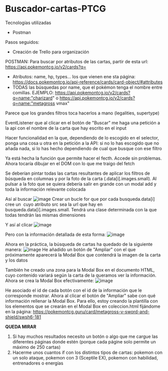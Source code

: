# Buscador-cartas-PTCG

Tecnologías utilizadas
 - Postman

Pasos seguidos:
 - Creación de Trello para organización

POSTMAN:
Para buscar por atributos de las cartas, partir de esta url: 
https://api.pokemontcg.io/v2/cards?q=
 - Atributos: name, hp, types... los que vienen ene sta página: https://docs.pokemontcg.io/api-reference/cards/card-object/#attributes
 - TODAS las búsquedas por name, que el pokémon tenga el nombre entre comillas. EJEMPLO: https://api.pokemontcg.io/v2/cards?q=name:"charizard" o https://api.pokemontcg.io/v2/cards?q=name:"metagross vmax"

Parece que los grandes filtros toca hacerlos a mano (legalities, supertype)

EventListener que al clicar en el botón de "Buscar" me haga una petición a la api con el nombre de la carta que hay escrito en el input

Hacer funcionalidad en la que, dependiendo de lo escogido en el selector, ponga una cosa u otra en la petición a la API: si no lo has escogido que no añada nada, si lo has hecho dependiendo de cual que busque con ese filtro

Ya está hecha la función que permite hacer el fecth. Accede sin problemas. Ahora tocaría dibujar en el DOM con lo que me traigo del fetch

Se deberían pintar todas las cartas resultantes de aplicar los filtros de búsqueda en columnas y por la foto de la carta (.data[i].images.small). Al pulsar a la foto que se quiera debería salir en grande con un modal add y toda la información relevante colocada

Así al buscar
![image](https://github.com/2Tucho/Buscador-cartas-PTCG/assets/105043263/655a8196-8fed-4b44-b9a8-07e09f29482c)
Crear un bucle for que por cada busqueda.data[i] cree un <img> cuyo atributo src sea la url que hay en busqueda.data[i].images.small. Tendrá una clase determinada con la que todas tendrán las mismas dimensiones

Y así al clicar
![image](https://github.com/2Tucho/Buscador-cartas-PTCG/assets/105043263/4fed6e2d-ded9-4ac6-9bde-19bbc3a48bbf)

Pero con la información detallada de esta forma:
![image](https://github.com/2Tucho/Buscador-cartas-PTCG/assets/105043263/f7dc4402-606c-4d1f-9ceb-c6a6635ed8b3)

Ahora en la práctica, la búsqueda de cartas ha quedado de la siguiente manera:
![image](https://github.com/2Tucho/Buscador-cartas-PTCG/assets/105043263/4f1d51e4-b6bb-4d8e-89b4-b0702a81abc3)
He añadido un botón de "Ampliar" con el que próximamente aparecerá la Modal Box que contendrá la imagen de la carta y los datos

También he creado una zona para la Modal Box en el documento HTML, cuyo contenido variará según la carta de la queramos ver la información. Ahora se crea la Modal Box efectivamente:
![image](https://github.com/2Tucho/Buscador-cartas-PTCG/assets/105043263/21afbece-7544-48c3-8b86-db03eb564d95)

He asociado el id de cada botón con el id de la información que le corresponde mostrar. Ahora al clicar el botón de "Ampliar" sabe con qué información rellenar la Modal Box.
Para ello, estoy creando la plantilla con los elementos que se crearán en el Modal Box en coleccion.html fijándome en la página: https://pokemontcg.guru/card/metagross-v-sword-and-shield/swsh6-181

**QUEDA MIRAR**
1. Si hay muchos resultados necesito un botón o algo que me cargue las diferentes páginas donde estén (porque cada págine solo permite un máximo de 250 cartas)
2. Hacerme unos cuantos if con los distintos tipos de cartas: pokemon con un solo ataque, pokemon con 3 (Sceptile EX), pokemon con habilidad, entrenadores o energías